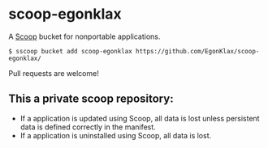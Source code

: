 <!-- markdownlint-disable MD014 -->

# scoop-egonklax

A [Scoop](https://scoop.sh/) bucket for nonportable applications.

    $ sscoop bucket add scoop-egonklax https://github.com/EgonKlax/scoop-egonklax/

Pull requests are welcome!

## This a private scoop repository:

* If a application is updated using Scoop, all data is lost unless persistent data is defined correctly in the manifest.
* If a application is uninstalled using Scoop, all data is lost.
